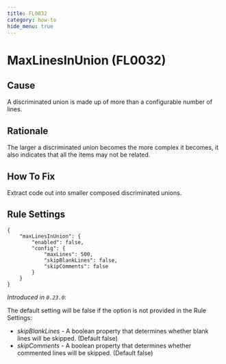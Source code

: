 ```yaml
---
title: FL0032
category: how-to
hide_menu: true
---
```


# MaxLinesInUnion (FL0032)

## Cause

A discriminated union is made up of more than a configurable number of lines.

## Rationale

The larger a discriminated union becomes the more complex it becomes, it also indicates that all the items may not be related.

## How To Fix

Extract code out into smaller composed discriminated unions.

## Rule Settings

    {
        "maxLinesInUnion": {
            "enabled": false,
            "config": {
                "maxLines": 500,
                "skipBlankLines": false,
                "skipComments": false
            }
        }
    }

*Introduced in `0.23.0`:*

The default setting will be false if the option is not provided in the Rule Settings:
* *skipBlankLines* - A boolean property that determines whether blank lines will be skipped. (Default false)
* *skipComments* - A boolean property that determines whether commented lines will be skipped. (Default false)
